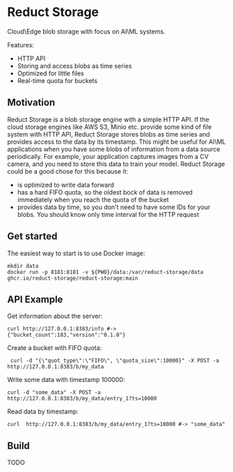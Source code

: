 # Reduct Storage

Cloud\Edge blob storage with focus on AI\ML systems.

Features: 

* HTTP API
* Storing and access blobs as time series
* Optimized for little files
* Real-time quota for buckets

## Motivation

Reduct Storage is a blob storage engine with a simple HTTP API. If the cloud storage engines like AWS S3, Minio etc. provide some kind of file system with HTTP API, Reduct Storage stores blobs as time series and provides access to the data by its timestamp. This might be useful for AI\ML applications when you have some blobs of information from a data source periodically. For example, your application captures images from a CV camera, and you need to store this data to train your model. Reduct Storage could be a good chose for this because it:
* is optimized to write data forward
* has a hard FIFO quota, so the oldest bock of data is removed immediately when you reach the quota of the bucket
* provides data by time, so you don't need to have some IDs for your blobs. You should know only time interval for the HTTP request


## Get started

The easiest way to start is to use Docker image:

```shell
mkdir data
docker run -p 8181:8181 -v ${PWD}/data:/var/reduct-storage/data ghcr.io/reduct-storage/reduct-storage:main
```

##  API Example

Get information about the server:
```shell
curl http://127.0.0.1:8383/info #-> {"bucket_count":183,"version":"0.1.0"}
```

Create a bucket with FIFO quota:
```shell
 curl -d "{\"quot_type\":\"FIFO\", \"quota_size\":10000}" -X POST -a http://127.0.0.1:8383/b/my_data
```

Write some data with timestamp 100000:
```shell
curl -d "some_data" -X POST -a http://127.0.0.1:8383/b/my_data/entry_1?ts=10000
```

Read data by timestamp:
```shell
curl  http://127.0.0.1:8383/b/my_data/entry_1?ts=10000 #-> "some_data"
```

## Build

TODO

